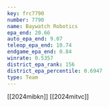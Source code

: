 ```yaml
---
key: frc7790
number: 7790
name: Baywatch Robotics
epa_end: 20.66
auto_epa_end: 9.07
teleop_epa_end: 10.74
endgame_epa_end: 0.84
winrate: 0.5357
district_epa_rank: 156
district_epa_percentile: 0.6947
type: Team
---
```

[[2024mibkn]]
[[2024mitvc]]
